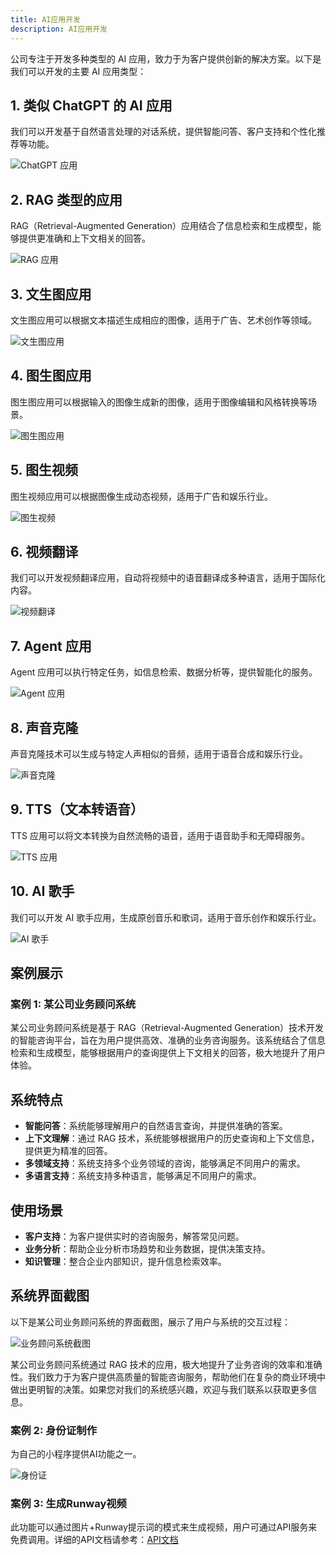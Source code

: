 ```yaml
---
title: AI应用开发
description: AI应用开发
---
```


公司专注于开发多种类型的 AI 应用，致力于为客户提供创新的解决方案。以下是我们可以开发的主要 AI 应用类型：

## 1. 类似 ChatGPT 的 AI 应用

我们可以开发基于自然语言处理的对话系统，提供智能问答、客户支持和个性化推荐等功能。

![ChatGPT 应用](https://x0.ifengimg.com/res/2023/52834965AA2C32AFAEF1D684DB194B6781A2C779_size44_w1000_h499.jpg)

## 2. RAG 类型的应用

RAG（Retrieval-Augmented Generation）应用结合了信息检索和生成模型，能够提供更准确和上下文相关的回答。

![RAG 应用](https://pic.rmb.bdstatic.com/bjh/240129/dump/6b3fe7a5164f52c3ad62c46d5215347d.png)

## 3. 文生图应用

文生图应用可以根据文本描述生成相应的图像，适用于广告、艺术创作等领域。

![文生图应用](../../../assets/flux.jpg)

## 4. 图生图应用

图生图应用可以根据输入的图像生成新的图像，适用于图像编辑和风格转换等场景。

![图生图应用](../../../assets/image2image.jpg)

## 5. 图生视频

图生视频应用可以根据图像生成动态视频，适用于广告和娱乐行业。

![图生视频](../../../assets/runway.jpg)

## 6. 视频翻译

我们可以开发视频翻译应用，自动将视频中的语音翻译成多种语言，适用于国际化内容。


![视频翻译](../../../assets/transvideo.jpg)

## 7. Agent 应用

Agent 应用可以执行特定任务，如信息检索、数据分析等，提供智能化的服务。

![Agent 应用](https://image.woshipm.com/2024/01/03/a5fc0a3a-a9fc-11ee-bb1e-00163e0b5ff3.png)

## 8. 声音克隆

声音克隆技术可以生成与特定人声相似的音频，适用于语音合成和娱乐行业。

![声音克隆](../../../assets/copyvoice.jpg)

## 9. TTS（文本转语音）

TTS 应用可以将文本转换为自然流畅的语音，适用于语音助手和无障碍服务。

![TTS 应用](https://picx.zhimg.com/70/v2-bd7a53136bec483bf4f4b4869ceadbfe_1440w.avis?source=172ae18b&biz_tag=Post)

## 10. AI 歌手

我们可以开发 AI 歌手应用，生成原创音乐和歌词，适用于音乐创作和娱乐行业。

![AI 歌手](../../../assets/rvc.jpg)

## 案例展示

### 案例 1: 某公司业务顾问系统

某公司业务顾问系统是基于 RAG（Retrieval-Augmented Generation）技术开发的智能咨询平台，旨在为用户提供高效、准确的业务咨询服务。该系统结合了信息检索和生成模型，能够根据用户的查询提供上下文相关的回答，极大地提升了用户体验。

## 系统特点

- **智能问答**：系统能够理解用户的自然语言查询，并提供准确的答案。
- **上下文理解**：通过 RAG 技术，系统能够根据用户的历史查询和上下文信息，提供更为精准的回答。
- **多领域支持**：系统支持多个业务领域的咨询，能够满足不同用户的需求。
- **多语言支持**：系统支持多种语言，能够满足不同用户的需求。

## 使用场景

- **客户支持**：为客户提供实时的咨询服务，解答常见问题。
- **业务分析**：帮助企业分析市场趋势和业务数据，提供决策支持。
- **知识管理**：整合企业内部知识，提升信息检索效率。

## 系统界面截图

以下是某公司业务顾问系统的界面截图，展示了用户与系统的交互过程：

![业务顾问系统截图](../../../assets/showcases-rag.jpg)


某公司业务顾问系统通过 RAG 技术的应用，极大地提升了业务咨询的效率和准确性。我们致力于为客户提供高质量的智能咨询服务，帮助他们在复杂的商业环境中做出更明智的决策。如果您对我们的系统感兴趣，欢迎与我们联系以获取更多信息。

### 案例 2: 身份证制作

为自己的小程序提供AI功能之一。

![身份证](../../../assets/showcase-sfz.jpg)


### 案例 3: 生成Runway视频

此功能可以通过图片+Runway提示词的模式来生成视频，用户可通过API服务来免费调用。详细的API文档请参考：[API文档](/apidocs/operations/addusingpost_4)

